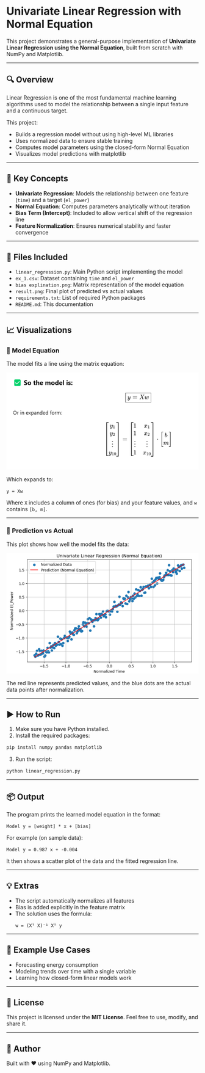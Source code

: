 # Univariate Linear Regression with Normal Equation

This project demonstrates a general-purpose implementation of **Univariate Linear Regression using the Normal Equation**, built from scratch with NumPy and Matplotlib.

---

## 🔍 Overview

Linear Regression is one of the most fundamental machine learning algorithms used to model the relationship between a single input feature and a continuous target.

This project:

- Builds a regression model without using high-level ML libraries
- Uses normalized data to ensure stable training
- Computes model parameters using the closed-form Normal Equation
- Visualizes model predictions with matplotlib

---

## 🧠 Key Concepts

- **Univariate Regression**: Models the relationship between one feature (`time`) and a target (`el_power`)
- **Normal Equation**: Computes parameters analytically without iteration
- **Bias Term (Intercept)**: Included to allow vertical shift of the regression line
- **Feature Normalization**: Ensures numerical stability and faster convergence

---

## 📁 Files Included

- `linear_regression.py`: Main Python script implementing the model
- `ex_1.csv`: Dataset containing `time` and `el_power`
- `bias explination.png`: Matrix representation of the model equation
- `result.png`: Final plot of predicted vs actual values
- `requirements.txt`: List of required Python packages
- `README.md`: This documentation

---

## 📈 Visualizations

### 📌 Model Equation

The model fits a line using the matrix equation:

![Model Equation](bias%20explination.png)

Which expands to:

```
y = Xw
```

Where `X` includes a column of ones (for bias) and your feature values, and `w` contains `[b, m]`.

---

### 📌 Prediction vs Actual

This plot shows how well the model fits the data:

![Result](result.png)

The red line represents predicted values, and the blue dots are the actual data points after normalization.

---

## ▶️ How to Run

1. Make sure you have Python installed.
2. Install the required packages:

```bash
pip install numpy pandas matplotlib
```

3. Run the script:

```bash
python linear_regression.py
```

---

## 📦 Output

The program prints the learned model equation in the format:

```
Model y = [weight] * x + [bias]
```

For example (on sample data):

```
Model y = 0.987 x + -0.004
```

It then shows a scatter plot of the data and the fitted regression line.

---

## 💡 Extras

- The script automatically normalizes all features
- Bias is added explicitly in the feature matrix
- The solution uses the formula:  
  ```
  w = (Xᵀ X)⁻¹ Xᵀ y
  ```

---

## 🧪 Example Use Cases

- Forecasting energy consumption
- Modeling trends over time with a single variable
- Learning how closed-form linear models work

---

## 📄 License

This project is licensed under the **MIT License**. Feel free to use, modify, and share it.

---

## 🙌 Author

Built with ❤️ using NumPy and Matplotlib.

